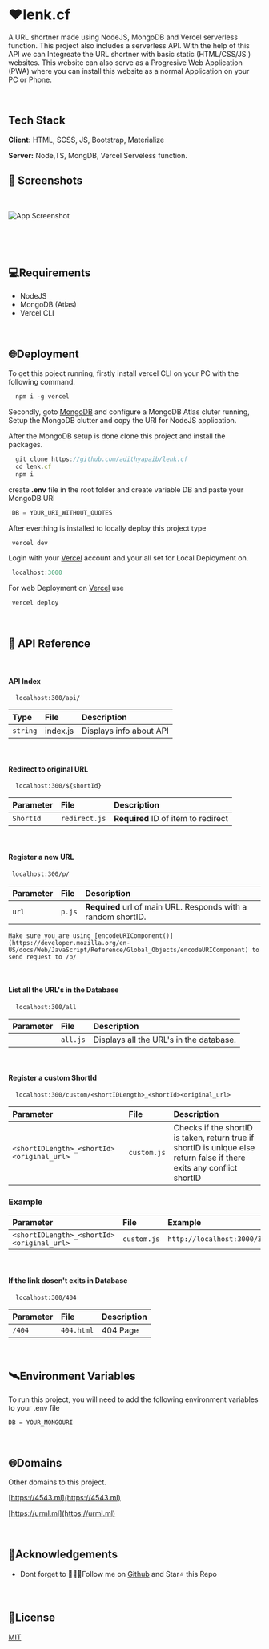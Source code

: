
# ❤️lenk.cf

A URL shortner made using NodeJS, MongoDB and Vercel serverless function.
This project also includes a serverless API. With the help of this API we can Integreate the URL shortner with basic
static (HTML/CSS/JS ) websites. This website can also serve as a Progresive Web Application (PWA) where you can install this website as a normal Application on your PC or Phone.


&nbsp;
## Tech Stack

**Client:** HTML, SCSS, JS, Bootstrap, Materialize

**Server:** Node,TS, MongDB, Vercel Serveless function.

  
## 🎦 Screenshots


&nbsp;

![App Screenshot](https://raw.githubusercontent.com/adithyapaib/lenk.cf/main/static/screenshots/Screenshot%20(23).png)

&nbsp;


&nbsp;
  
## 💻Requirements

- NodeJS 
- MongoDB (Atlas)
- Vercel CLI

  
&nbsp;
## 🌐Deployment

To get this poject running, firstly install vercel CLI on your PC with the following command.

```javascript
  npm i -g vercel
```

Secondly, goto [MongoDB](https://cloud.mongodb.com/) and configure a MongoDB Atlas cluter running, Setup the MongoDB clutter and copy the URI for NodeJS application.



After the MongoDB setup is done clone this project and install the packages.
```javascript
  git clone https://github.com/adithyapaib/lenk.cf
  cd lenk.cf
  npm i
```
create **.env**  file in the root folder and create variable DB and paste your MongoDB URI


```javascript
 DB = YOUR_URI_WITHOUT_QUOTES
```

After everthing is installed to locally deploy this project type

```javascript
 vercel dev
```

Login with your  [Vercel](https://cloud.mongodb.com/) account and your all set for Local Deployment on.

```javascript
 localhost:3000
```

For web Deployment on  [Vercel](https://cloud.mongodb.com/) use

```javascript
 vercel deploy
```


&nbsp;



## 💢 API Reference

&nbsp;

#### API Index

```http
  localhost:300/api/
```

 |Type     |File      |Description                |
 |:------- |:---------|:------------------------- |
 |`string` | index.js |Displays info about API    |

 &nbsp;

#### Redirect to original URL

```http
  localhost:300/${shortId}
```

| Parameter | File          | Description                         |
| :-------- | :-------      | :--------------------------------   |
| `ShortId` | `redirect.js` | **Required** ID of item to redirect |


&nbsp;

#### Register a new URL

```http
 localhost:300/p/
```

| Parameter | File          | Description                                                    |
| :-------- | :-------      | :--------------------------------                              |
| `url`     | `p.js`        | **Required** url of main URL. Responds with a random shortID.  |

``` Make sure you are using [encodeURIComponent()](https://developer.mozilla.org/en-US/docs/Web/JavaScript/Reference/Global_Objects/encodeURIComponent) to send request to /p/ ```


&nbsp;

#### List all the URL's in the Database

```http
  localhost:300/all
```

| Parameter | File          | Description                                                    |
| :-------- | :-------      | :--------------------------------                              |
|           | `all.js`      | Displays all the URL's in the database.                        |


&nbsp;
&nbsp;

#### Register a custom ShortId

```http
  localhost:300/custom/<shortIDLength>_<shortId><original_url>
```

| Parameter                                      | File                  | Description                                                    |
| :--------                                      | :-------              | :--------------------------------                              |
|   `<shortIDLength>_<shortId><original_url>`    | `custom.js`           | Checks if the shortID is taken, return true if shortID is unique else return false if there exits any conflict shortID |

### Example

| Parameter                                      | File                  | Example                                                  |
| :--------                                      | :-------              | :--------------------------------                              |
|   `<shortIDLength>_<shortId><original_url>`    | `custom.js`           | `http://localhost:3000/3_adihttps://github.com/adithyapaib` |



&nbsp;
#### If the link dosen't exits in Database
```http
  localhost:300/404
```

| Parameter       | File            | Description                                                    |
| :--------       | :-------        | :--------------------------------                              |
|    `/404`       | `404.html`      | 404 Page                        |


&nbsp;


  

  
## 🛰Environment Variables

To run this project, you will need to add the following environment variables to your .env file

`DB = YOUR_MONGOURI`

&nbsp;
  
## 🌐Domains

Other domains to this project.

[https://4543.ml](https://4543.ml)

[https://urml.ml](https://urml.ml)

 &nbsp;
 
## 🚦Acknowledgements

 - Dont forget to 🙋🏼‍♂️Follow me on [Github](https://github.com/adithyapaib/) and Star⭐  this Repo

&nbsp;

## 📑License

[MIT](https://choosealicense.com/licenses/mit/)

&nbsp;
  
